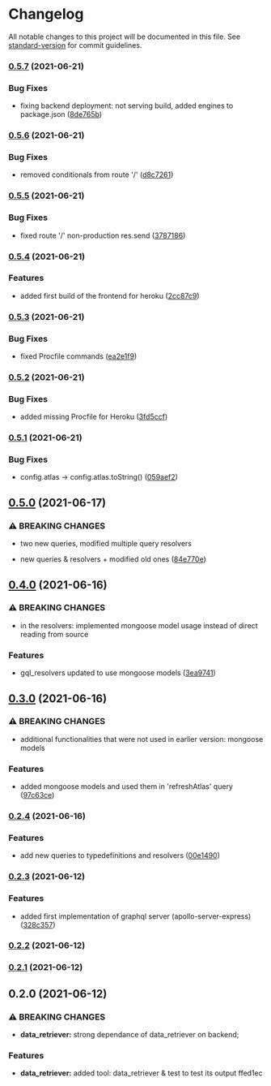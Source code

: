 # Changelog

All notable changes to this project will be documented in this file. See [standard-version](https://github.com/conventional-changelog/standard-version) for commit guidelines.

### [0.5.7](https://github.com/RedFoxFinn/solita-academy-vaccine/compare/v0.5.6...v0.5.7) (2021-06-21)


### Bug Fixes

* fixing backend deployment: not serving build, added engines to package.json ([8de765b](https://github.com/RedFoxFinn/solita-academy-vaccine/commit/8de765b5800616e7c8854876ddf7d6f0c56cf240))

### [0.5.6](https://github.com/RedFoxFinn/solita-academy-vaccine/compare/v0.5.5...v0.5.6) (2021-06-21)


### Bug Fixes

* removed conditionals from route '/' ([d8c7261](https://github.com/RedFoxFinn/solita-academy-vaccine/commit/d8c7261d84bb357df7e9bc9c82f020e17d09c4c0))

### [0.5.5](https://github.com/RedFoxFinn/solita-academy-vaccine/compare/v0.5.4...v0.5.5) (2021-06-21)


### Bug Fixes

* fixed route '/' non-production res.send ([3787186](https://github.com/RedFoxFinn/solita-academy-vaccine/commit/3787186ea2387bd611afaf4de206a03e90dc4b35))

### [0.5.4](https://github.com/RedFoxFinn/solita-academy-vaccine/compare/v0.5.3...v0.5.4) (2021-06-21)


### Features

* added first build of the frontend for heroku ([2cc87c9](https://github.com/RedFoxFinn/solita-academy-vaccine/commit/2cc87c90f09e1279ef2ffd32e485c8fcac4f9ec3))

### [0.5.3](https://github.com/RedFoxFinn/solita-academy-vaccine/compare/v0.5.2...v0.5.3) (2021-06-21)


### Bug Fixes

* fixed Procfile commands ([ea2e1f9](https://github.com/RedFoxFinn/solita-academy-vaccine/commit/ea2e1f9e1c0d684de8263e6e13cd8f94c9232dc4))

### [0.5.2](https://github.com/RedFoxFinn/solita-academy-vaccine/compare/v0.5.1...v0.5.2) (2021-06-21)


### Bug Fixes

* added missing Procfile for Heroku ([3fd5ccf](https://github.com/RedFoxFinn/solita-academy-vaccine/commit/3fd5ccf9d73523afe56f56b30c1e399952682e74))

### [0.5.1](https://github.com/RedFoxFinn/solita-academy-vaccine/compare/v0.5.0...v0.5.1) (2021-06-21)


### Bug Fixes

* config.atlas -> config.atlas.toString() ([059aef2](https://github.com/RedFoxFinn/solita-academy-vaccine/commit/059aef2243bec357204a0e7be317b1874e627c06))

## [0.5.0](https://github.com/RedFoxFinn/solita-academy-vaccine/compare/v0.4.0...v0.5.0) (2021-06-17)


### ⚠ BREAKING CHANGES

* two new queries, modified multiple query resolvers

* new queries & resolvers + modified old ones ([84e770e](https://github.com/RedFoxFinn/solita-academy-vaccine/commit/84e770e4f68d160b23a339b2452b293caac98880))

## [0.4.0](https://github.com/RedFoxFinn/solita-academy-vaccine/compare/v0.3.0...v0.4.0) (2021-06-16)


### ⚠ BREAKING CHANGES

* in the resolvers: implemented mongoose model usage instead of direct reading from
source

### Features

* gql_resolvers updated to use mongoose models ([3ea9741](https://github.com/RedFoxFinn/solita-academy-vaccine/commit/3ea974156526d68aec512e9beba5c145ce559a7b))

## [0.3.0](https://github.com/RedFoxFinn/solita-academy-vaccine/compare/v0.2.4...v0.3.0) (2021-06-16)


### ⚠ BREAKING CHANGES

* additional functionalities that were not used in earlier version: mongoose models

### Features

* added mongoose models and used them in 'refreshAtlas' query ([97c63ce](https://github.com/RedFoxFinn/solita-academy-vaccine/commit/97c63ceb621d0dd9a76358fc41e9da0b1c01da20))

### [0.2.4](https://github.com/RedFoxFinn/solita-academy-vaccine/compare/v0.2.3...v0.2.4) (2021-06-16)


### Features

* add new queries to typedefinitions and resolvers ([00e1490](https://github.com/RedFoxFinn/solita-academy-vaccine/commit/00e149089b6c63666cca41173818b1e40fb63a82))

### [0.2.3](https://github.com/RedFoxFinn/solita-academy-vaccine/compare/v0.2.2...v0.2.3) (2021-06-12)


### Features

* added first implementation of graphql server (apollo-server-express) ([328c357](https://github.com/RedFoxFinn/solita-academy-vaccine/commit/328c357d06441ee0ee23866227400befc73896fa))

### [0.2.2](https://github.com/RedFoxFinn/solita-academy-vaccine/compare/v0.2.1...v0.2.2) (2021-06-12)

### [0.2.1](https://github.com/RedFoxFinn/solita-academy-vaccine/compare/v0.2.0...v0.2.1) (2021-06-12)

## 0.2.0 (2021-06-12)


### ⚠ BREAKING CHANGES

* **data_retriever:** strong dependance of data_retriever on backend;

### Features

* **data_retriever:** added tool: data_retriever & test to test its output ffed1ec
